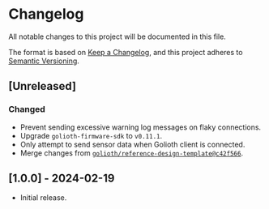 <!-- Copyright (c) 2024 Golioth, Inc. -->
<!-- SPDX-License-Identifier: Apache-2.0 -->

# Changelog

All notable changes to this project will be documented in this file.

The format is based on [Keep a Changelog](https://keepachangelog.com/en/1.1.0/),
and this project adheres to [Semantic Versioning](https://semver.org/spec/v2.0.0.html).

## [Unreleased]

### Changed

- Prevent sending excessive warning log messages on flaky connections.
- Upgrade `golioth-firmware-sdk` to `v0.11.1`.
- Only attempt to send sensor data when Golioth client is connected.
- Merge changes from [`golioth/reference-design-template@c42f566`](https://github.com/golioth/reference-design-template/tree/c42f56600bdfbd7eadcdebde8cfa0a127bcd90dd).

## [1.0.0] - 2024-02-19

- Initial release.
